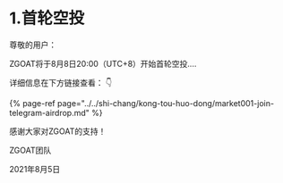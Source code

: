 # 1.首轮空投

尊敬的用户：

ZGOAT将于8月8日20:00（UTC+8）开始首轮空投.... 



详细信息在下方链接查看： 👇 

{% page-ref page="../../shi-chang/kong-tou-huo-dong/market001-join-telegram-airdrop.md" %}



感谢大家对ZGOAT的支持！

ZGOAT团队

2021年8月5日

